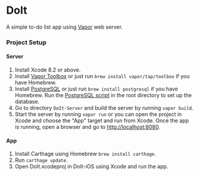 # DoIt
 A simple to-do list app using [Vapor](https://vapor.codes/) web server.

### Project Setup

#### Server

1. Install Xcode 8.2 or above.
2. Install [Vapor Toolbox](https://vapor.github.io/documentation/getting-started/install-toolbox.html) or just run `brew install vapor/tap/toolbox` if you have Homebrew.
3. Install [PostgreSQL](https://www.postgresql.org/) or just run `brew install postgresql` if you have Homebrew. Run the [PostgreSQL script](https://github.com/MichaelWangCH/DoIt/blob/master/DoIt-Server/postgresql) in the root directory to set up the database.
4. Go to directory `DoIt-Server` and build the server by running `vapor build`.
5. Start the server by running `vapor run` or you can open the project in Xcode and choose the "App" target and run from Xcode. Once the app is running, open a browser and go to [http://localhost:8080](http://localhost:8080).

#### App

1. Install Carthage using Homebrew `brew install carthage`.
2. Run `carthage update`.
3. Open DoIt.xcodeproj in DoIt-iOS using Xcode and run the app.
